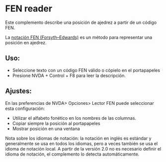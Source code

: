 # FEN reader 

Este complemento describe una posición de ajedrez a partir de un código FEN. 
  
La [notación FEN (Forsyth–Edwards)](https://es.wikipedia.org/wiki/Notaci%C3%B3n_de_Forsyth-Edwards) es un método para representar una posición en ajedrez. 
  
## Uso:

* Seleccione texto con un código FEN válido o cópielo en el portapapeles
* Presione NVDA + Control + F8 para leer la descripción. 
  
## Ajustes: 
  
  En las preferencias de NVDA> Opciones> Lector FEN puede seleccionar esta configuración: 
* Utilizar el alfabeto fonético en los nombres de las columnas.
* Copiar siempre  la posición al portapapeles
* Mostrar posición en una ventana

Nota sobre los idiomas de notación: la notación en inglés es estándar y generalmente se usa en todos los idiomas, pero a veces también se usa el idioma de notación local. A partir de la versión 2.0 no es necesario definir el idioma de notación, el complemento lo detecta automáticamente.